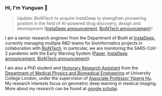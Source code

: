### Hi, I'm Yunguan 👋

> Update: BioNTech to acquire InstaDeep to strengthen pioneering position in the field of AI-powered drug discovery, design and development ([InstaDeep announcement](https://www.instadeep.com/2023/01/biontech-to-acquire-instadeep-to-strengthen-pioneering-position-in-the-field-of-ai-powered-drug-discovery-design-and-development/), [BioNTech announcement](https://investors.biontech.de/news-releases/news-release-details/biontech-acquire-instadeep-strengthen-pioneering-position-field))!

I am a senior research engineer from the Department of BioAI at [InstaDeep](https://www.instadeep.com/), currently managing multiple R&D teams for bioinformatics projects in collaboration with [BioNTech](https://www.biontech.com).
In particular, we are monitoring the SARS-CoV-2 pandemic with the Early Warning System ([Paper](https://www.biorxiv.org/content/10.1101/2021.12.24.474095v2](https://www.sciencedirect.com/science/article/pii/S0010482523000835)), [InstaDeep announcement](https://www.instadeep.com/2022/01/biontech-and-instadeep-developed-and-successfully-tested-early-warning-system-to-detect-potential-high-risk-sars-cov-2-variants/), [BioNTech announcement](https://investors.biontech.de/news-releases/news-release-details/biontech-and-instadeep-developed-and-successfully-tested-early)).

I am also a PhD student and [Honorary Research Assistant](https://www.ucl.ac.uk/medical-physics-biomedical-engineering/people/honorary-staff) from the [Department of Medical Physics and Biomedical Engineering](https://www.ucl.ac.uk/medical-physics-biomedical-engineering/) at University College London, under the supervision of [Associate Professor Yipeng Hu](https://iris.ucl.ac.uk/iris/browse/profile?upi=YHUXX66). My research interests focus on geometric deep learning in medical imaging. More about my research can be found at [google scholar](https://scholar.google.co.uk/citations?user=8Uicv-gAAAAJ&hl=en).
